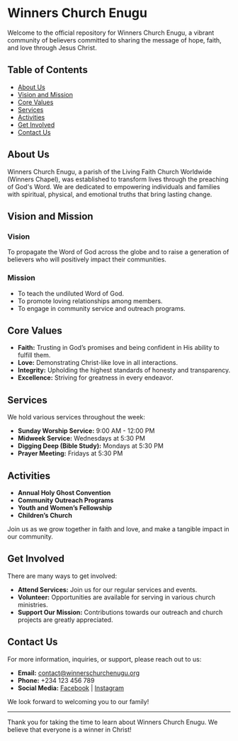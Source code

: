 # Winners Church Enugu  

Welcome to the official repository for Winners Church Enugu, a vibrant community of believers committed to sharing the message of hope, faith, and love through Jesus Christ.  

## Table of Contents  

- [About Us](#about-us)  
- [Vision and Mission](#vision-and-mission)  
- [Core Values](#core-values)  
- [Services](#services)  
- [Activities](#activities)  
- [Get Involved](#get-involved)  
- [Contact Us](#contact-us)  

## About Us  

Winners Church Enugu, a parish of the Living Faith Church Worldwide (Winners Chapel), was established to transform lives through the preaching of God's Word. We are dedicated to empowering individuals and families with spiritual, physical, and emotional truths that bring lasting change.  

## Vision and Mission  

### Vision  
To propagate the Word of God across the globe and to raise a generation of believers who will positively impact their communities.  

### Mission  
- To teach the undiluted Word of God.  
- To promote loving relationships among members.  
- To engage in community service and outreach programs.  

## Core Values  

- **Faith:** Trusting in God’s promises and being confident in His ability to fulfill them.  
- **Love:** Demonstrating Christ-like love in all interactions.  
- **Integrity:** Upholding the highest standards of honesty and transparency.  
- **Excellence:** Striving for greatness in every endeavor.  

## Services  

We hold various services throughout the week:  

- **Sunday Worship Service:** 9:00 AM - 12:00 PM  
- **Midweek Service:** Wednesdays at 5:30 PM  
- **Digging Deep (Bible Study):** Mondays at 5:30 PM  
- **Prayer Meeting:** Fridays at 5:30 PM  

## Activities  

- **Annual Holy Ghost Convention**  
- **Community Outreach Programs**  
- **Youth and Women’s Fellowship**  
- **Children’s Church**  

Join us as we grow together in faith and love, and make a tangible impact in our community.  

## Get Involved  

There are many ways to get involved:  
- **Attend Services:** Join us for our regular services and events.  
- **Volunteer:** Opportunities are available for serving in various church ministries.  
- **Support Our Mission:** Contributions towards our outreach and church projects are greatly appreciated.  

## Contact Us  

For more information, inquiries, or support, please reach out to us:  

- **Email:** contact@winnerschurchenugu.org  
- **Phone:** +234 123 456 789  
- **Social Media:** [Facebook](https://facebook.com/winnerschurchenugu) | [Instagram](https://instagram.com/winnerschurchenugu)  

We look forward to welcoming you to our family!  

---  

Thank you for taking the time to learn about Winners Church Enugu. We believe that everyone is a winner in Christ!  
